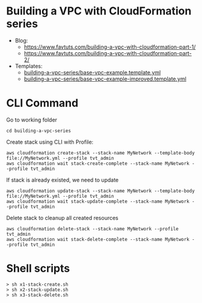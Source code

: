 # Building a VPC with CloudFormation series
* Blog: 
    * https://www.favtuts.com/building-a-vpc-with-cloudformation-part-1/
    * https://www.favtuts.com/building-a-vpc-with-cloudformation-part-2/
* Templates:
    * [building-a-vpc-series/base-vpc-example.template.yml](building-a-vpc-series/base-vpc-example.template.yml)
    * [building-a-vpc-series/base-vpc-example-improved.template.yml](building-a-vpc-series/base-vpc-example-improved.template.yml)

# CLI Command

Go to working folder
```
cd building-a-vpc-series
```

Create stack using CLI with Profile:
```
aws cloudformation create-stack --stack-name MyNetwork --template-body file://MyNetwork.yml --profile tvt_admin
aws cloudformation wait stack-create-complete --stack-name MyNetwork --profile tvt_admin
```

If stack is already existed, we need to update
```
aws cloudformation update-stack --stack-name MyNetwork --template-body file://MyNetwork.yml --profile tvt_admin
aws cloudformation wait stack-update-complete --stack-name MyNetwork --profile tvt_admin
```

Delete stack to cleanup all created resources
```
aws cloudformation delete-stack --stack-name MyNetwork --profile tvt_admin
aws cloudformation wait stack-delete-complete --stack-name MyNetwork --profile tvt_admin
```

# Shell scripts

```
> sh x1-stack-create.sh
> sh x2-stack-update.sh
> sh x3-stack-delete.sh
```